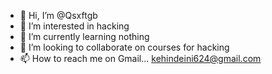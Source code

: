 - 👋 Hi, I’m @Qsxftgb
- 👀 I’m interested in hacking
- 🌱 I’m currently learning nothing
- 💞️ I’m looking to collaborate on courses for hacking
- 📫 How to reach me on Gmail... kehindeini624@gmail.com

<!---
Qsxftgb/Qsxftgb is a ✨ special ✨ repository because its `README.md` (this file) appears on your GitHub profile.
You can click the Preview link to take a look at your changes.
--->
